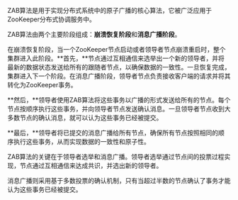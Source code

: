 ZAB算法是用于实现分布式系统中的原子广播的核心算法，它被广泛应用于ZooKeeper分布式协调服务中。

ZAB算法由两个主要阶段组成：**崩溃恢复阶段**和**消息广播阶段**。

在崩溃恢复阶段，当一个ZooKeeper节点启动或者领导者节点崩溃重启时，整个集群进入此阶段。**首先，**节点通过互相通信来选举出一个新的领导者，并将最新的数据状态发送给所有的跟随者节点，以确保数据的一致性。一旦恢复完成，集群进入下一个阶段。在消息广播阶段，领导者节点负责接收客户端的请求并将其转化为ZooKeeper事务。

**然后，**领导者使用ZAB算法将这些事务以广播的形式发送给所有的节点。每个节点按顺序执行这些事务，并向领导者节点发送确认消息。一旦领导者节点收到大多数节点的确认消息，就可以认为这些事务已经被提交。

**最后，**领导者将已提交的消息广播给所有节点，确保所有节点按照相同的顺序执行这些事务，从而实现数据的一致性和原子性。

ZAB算法的关键在于领导者选举和消息广播。领导者选举通过节点间的投票过程实现，节点通过互相通信来达成共识，并选出新的领导者。

消息广播则采用基于多数投票的确认机制，只有当超过半数的节点确认了事务才能认为这些事务已经被提交。

